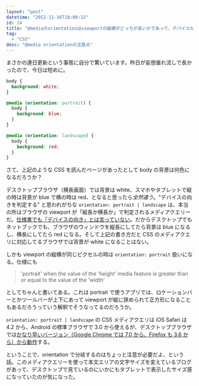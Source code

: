 ```yaml
---
layout: "post"
datetime: "2012-11-16T18:00:15"
id: 24
title: "@mediaのorientationはviewportの縦横がどっちが長いかであって、デバイスが縦か横かじゃないですよ"
tag:
  - "CSS"
desc: "@media orientationの注意点"
---
```


まさかの連日更新という事態に自分で驚いています。昨日が妄想垂れ流しで長かったので、今日は短めに。

```css
body {
  background: white;
}

@media (orientation: portrait) {
  body {
    background: blue;
  }
}

@media (orientation: landscape) {
  body {
    background: red;
  }
}
```

さて、上記のような CSS を読んだページがあったとして body の背景は何色になるだろうか？

デスクトップブラウザ（横長画面）では背景は white、スマホやタブレットで縦の時は背景が blue で横の時は red、となると思ったら*全然違う*。"デバイスの向きを判定する" と思われがちな `orientation: portrait | landscape` は、本当の所はブラウザの viewport が「縦長か横長か」で判定されるメディアクエリーだ。[仕様書でも「デバイスの向き」とは言っていない](http://www.w3.org/TR/css3-mediaqueries/#orientation)。だからデスクトップでもネットブックでも、ブラウザのウィンドウを縦長にしてたら背景は blue になるし、横長にしてたら red になる。そして上記の書き方だと CSS のメディアクエリに対応してるブラウザでは背景が white になることはない。

しかも viewport の縦横が同じピクセルの時は `orientation: portrait` 扱いになる。仕様にも

> 'portrait' when the value of the 'height' media feature is greater than or equal to the value of the 'width'

としてちゃんと書いてある。これは portrait で使うアプリでは、ロケーションバーとかツールバーが上下にあって viewport が縦に狭められて正方形になることもあるだろうっていう解釈でそうなってるのだろうか。

`orientation: portrait | landscape` の CSS メディアクエリは iOS Safari は 4.2 から、Android の標準ブラウザで 3.0 から使えるが、デスクトップブラウザでは[かなり早いバージョン（Google Chrome では 7.0 から、Firefox も 3.6 から）から動作](http://caniuse.com/#feat=deviceorientation)する。

ということで、orientation で分岐するのはちょっと注意が必要だよ、という話。このメディアクエリーを使って本文エリアの文字サイズを変えているブログがあって、デスクトップで見ているのにいかにもタブレットで表示したサイズ感になっていたのが気になった。
